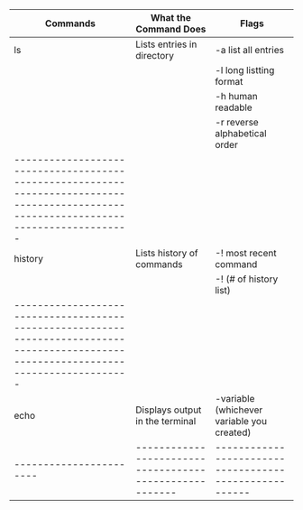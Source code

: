 |       Commands        |                  What the Command Does                |                           Flags                      |
|---------------------- |-------------------------------------------------------|------------------------------------------------------|
|          ls           |              Lists entries in directory               |                     -a list all entries              |
|                       |                                                       |                     -l long listting format          |
|                       |                                                       |                     -h human readable                |
|                       |                                                       |                     -r reverse alphabetical order    |
|--------------------------------------------------------------------------------------------------------------------------------------|
|        history        |              Lists history of commands                |                     -! most recent command           |
|                       |                                                       |                     -! (# of history list)           |
|--------------------------------------------------------------------------------------------------------------------------------------|
|       echo            |              Displays output in the terminal          |           -variable (whichever variable you created) |
|-----------------------|-------------------------------------------------------|------------------------------------------------------|
